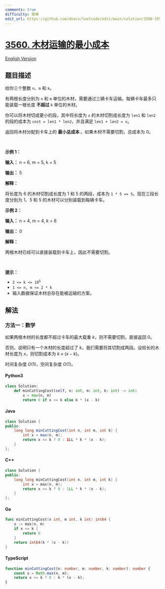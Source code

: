 ```yaml
---
comments: true
difficulty: 简单
edit_url: https://github.com/doocs/leetcode/edit/main/solution/3500-3599/3560.Find%20Minimum%20Log%20Transportation%20Cost/README.md
---
```


<!-- problem:start -->

# [3560. 木材运输的最小成本](https://leetcode.cn/problems/find-minimum-log-transportation-cost)

[English Version](/solution/3500-3599/3560.Find%20Minimum%20Log%20Transportation%20Cost/README_EN.md)

## 题目描述

<!-- description:start -->

<p>给你三个整数 <code>n</code>、<code>m</code> 和 <code>k</code>。</p>

<p>有两根长度分别为 <code>n</code> 和 <code>m</code> 单位的木材，需要通过三辆卡车运输。每辆卡车最多只能装载一根长度&nbsp;<strong>不超过</strong> <code>k</code> 单位的木材。</p>

<p>你可以将木材切成更小的段，其中将长度为 <code>x</code> 的木材切割成长度为 <code>len1</code> 和 <code>len2</code> 的段的成本为 <code>cost = len1 * len2</code>，并且满足 <code>len1 + len2 = x</code>。</p>

<p>返回将木材分配到卡车上的&nbsp;<strong>最小总成本&nbsp;</strong>。如果木材不需要切割，总成本为 0。</p>

<p>&nbsp;</p>

<p><strong class="example">示例 1：</strong></p>

<div class="example-block">
<p><strong>输入：</strong> <span class="example-io">n = 6, m = 5, k = 5</span></p>

<p><strong>输出：</strong> <span class="example-io">5</span></p>

<p><strong>解释：</strong></p>

<p>将长度为 6 的木材切割成长度为 1 和 5 的两段，成本为 <code>1 * 5 == 5</code>。现在三段长度分别为 1、5 和 5 的木材可以分别装载到每辆卡车。</p>
</div>

<p><strong class="example">示例 2：</strong></p>

<div class="example-block">
<p><strong>输入：</strong> <span class="example-io">n = 4, m = 4, k = 6</span></p>

<p><strong>输出：</strong> <span class="example-io">0</span></p>

<p><strong>解释：</strong></p>

<p>两根木材已经可以直接装载到卡车上，因此不需要切割。</p>
</div>

<p>&nbsp;</p>

<p><strong>提示：</strong></p>

<ul>
	<li><code>2 &lt;= k &lt;= 10<sup>5</sup></code></li>
	<li><code>1 &lt;= n, m &lt;= 2 * k</code></li>
	<li>输入数据保证木材总存在能被运输的方案。</li>
</ul>

<!-- description:end -->

## 解法

<!-- solution:start -->

### 方法一：数学

如果两根木材的长度都不超过卡车的最大载重 $k$，则不需要切割，直接返回 $0$。

否则，说明只有一个木材的长度超过了 $k$，我们需要将其切割成两段。设较长的木材长度为 $x$，则切割成本为 $k \times (x - k)$。

时间复杂度 $O(1)$，空间复杂度 $O(1)$。

<!-- tabs:start -->

#### Python3

```python
class Solution:
    def minCuttingCost(self, n: int, m: int, k: int) -> int:
        x = max(n, m)
        return 0 if x <= k else k * (x - k)
```

#### Java

```java
class Solution {
public:
    long long minCuttingCost(int n, int m, int k) {
        int x = max(n, m);
        return x <= k ? 0 : 1LL * k * (x - k);
    }
};
```

#### C++

```cpp
class Solution {
public:
    long long minCuttingCost(int n, int m, int k) {
        int x = max(n, m);
        return x <= k ? 0 : 1LL * k * (x - k);
    }
};
```

#### Go

```go
func minCuttingCost(n int, m int, k int) int64 {
	x := max(n, m)
	if x <= k {
		return 0
	}
	return int64(k * (x - k))
}
```

#### TypeScript

```ts
function minCuttingCost(n: number, m: number, k: number): number {
    const x = Math.max(n, m);
    return x <= k ? 0 : k * (x - k);
}
```

<!-- tabs:end -->

<!-- solution:end -->

<!-- problem:end -->

